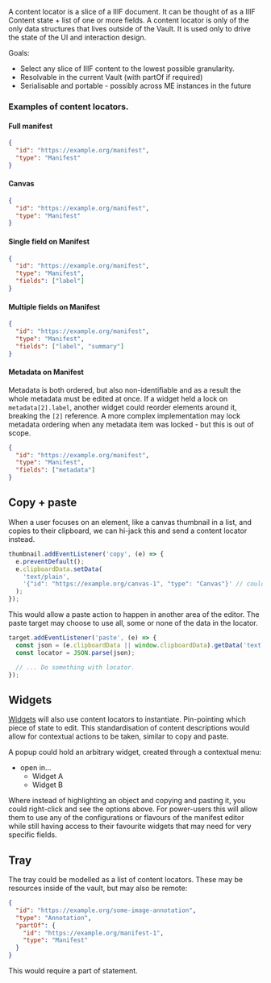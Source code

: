 A content locator is a slice of a IIIF document. It can be thought of as a IIIF Content state + list of one or more fields. A content locator is only of the only data structures that lives outside of the Vault. It is used only to drive the state of the UI and interaction design.

Goals:
* Select any slice of IIIF content to the lowest possible granularity.
* Resolvable in the current Vault (with partOf if required)
* Serialisable and portable - possibly across ME instances in the future

### Examples of content locators.


#### Full manifest
```json
{
  "id": "https://example.org/manifest",
  "type": "Manifest"
}
```

#### Canvas
```json
{
  "id": "https://example.org/manifest",
  "type": "Manifest"
}
```

#### Single field on Manifest
```json
{
  "id": "https://example.org/manifest",
  "type": "Manifest",
  "fields": ["label"]
}
```

#### Multiple fields on Manifest
```json
{
  "id": "https://example.org/manifest",
  "type": "Manifest",
  "fields": ["label", "summary"]
}
```

#### Metadata on Manifest
Metadata is both ordered, but also non-identifiable and as a result the whole metadata must be edited at once. If a widget held a lock on `metadata[2].label`, another widget could reorder elements around it, breaking the `[2]` reference. A more complex implementation may lock metadata ordering when any metadata item was locked - but this is out of scope.

```json
{
  "id": "https://example.org/manifest",
  "type": "Manifest",
  "fields": ["metadata"]
}
```


## Copy + paste
When a user focuses on an element, like a canvas thumbnail in a list, and copies to their clipboard, we can hi-jack this and send a content locator instead.

```js
thumbnail.addEventListener('copy', (e) => {
  e.preventDefault();
  e.clipboardData.setData(
    'text/plain', 
    '{"id": "https://example.org/canvas-1", "type": "Canvas"}' // could also have { "fields": ["thumbnail"] }
  );
});
```

This would allow a paste action to happen in another area of the editor. The paste target may choose to use all, some or none of the data in the locator.
```js
target.addEventListener('paste', (e) => {
  const json = (e.clipboardData || window.clipboardData).getData('text');
  const locator = JSON.parse(json);

  // ... Do something with locator.
});
```


## Widgets

[Widgets](Extending-Manifest-Editor#widgets---technical-overview) will also use content locators to instantiate. Pin-pointing which piece of state to edit. This standardisation of content descriptions would allow for contextual actions to be taken, similar to copy and paste.

A popup could hold an arbitrary widget, created through a contextual menu:

- open in...
   - Widget A
   - Widget B

Where instead of highlighting an object and copying and pasting it, you could right-click and see the options above. For power-users this will allow them to use any of the configurations or flavours of the manifest editor while still having access to their favourite widgets that may need for very specific fields.

## Tray

The tray could be modelled as a list of content locators. These may be resources inside of the vault, but may also be remote:
```json
{
  "id": "https://example.org/some-image-annotation",
  "type": "Annotation",
  "partOf": {
    "id": "https://example.org/manifest-1",
    "type": "Manifest"
  }
}
```
This would require a part of statement. 

